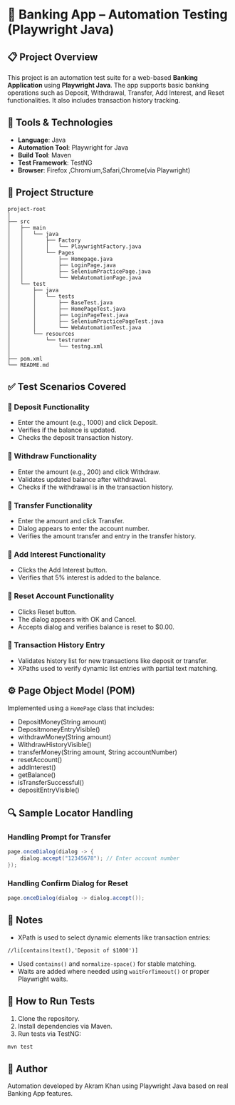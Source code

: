 # 🏦 Banking App – Automation Testing (Playwright Java)

## 📋 Project Overview

This project is an automation test suite for a web-based **Banking Application** using **Playwright Java**. The app supports basic banking operations such as Deposit, Withdrawal, Transfer, Add Interest, and Reset functionalities. It also includes transaction history tracking.&#x20;

## 🚀 Tools & Technologies

- **Language**: Java
- **Automation Tool**: Playwright for Java
- **Build Tool**: Maven
- **Test Framework**: TestNG
- **Browser**: Firefox ,Chromium,Safari,Chrome(via Playwright)

## 📁 Project Structure

```
project-root
│
├── src
│   ├── main
│   │   └── java
│   │       ├── Factory
│   │       │   └── PlaywrightFactory.java
│   │       └── Pages
│   │           ├── Homepage.java
│   │           ├── LoginPage.java
│   │           ├── SeleniumPracticePage.java
│   │           └── WebAutomationPage.java
│   └── test
│       ├── java
│       │   └── tests
│       │       ├── BaseTest.java
│       │       ├── HomePageTest.java
│       │       ├── LoginPageTest.java
│       │       ├── SeleniumPracticePageTest.java
│       │       └── WebAutomationTest.java
│       └── resources
│           └── testrunner
│               └── testng.xml
│
├── pom.xml
└── README.md
```

## ✅ Test Scenarios Covered

### 🔹 Deposit Functionality

- Enter the amount (e.g., 1000) and click Deposit.
- Verifies if the balance is updated.
- Checks the deposit transaction history.

### 🔹 Withdraw Functionality

- Enter the amount (e.g., 200) and click Withdraw.
- Validates updated balance after withdrawal.
- Checks if the withdrawal is in the transaction history.

### 🔹 Transfer Functionality

- Enter the amount and click Transfer.
- Dialog appears to enter the account number.
- Verifies the amount transfer and entry in the transfer history.

### 🔹 Add Interest Functionality

- Clicks the Add Interest button.
- Verifies that 5% interest is added to the balance.

### 🔹 Reset Account Functionality

- Clicks Reset button.
- The dialog appears with OK and Cancel.
- Accepts dialog and verifies balance is reset to \$0.00.

### 🔹 Transaction History Entry

- Validates history list for new transactions like deposit or transfer.
- XPaths used to verify dynamic list entries with partial text matching.

## ⚙️ Page Object Model (POM)

Implemented using a `HomePage` class that includes:

- DepositMoney(String amount)
- DepositmoneyEntryVisible()
- withdrawMoney(String amount)
- WithdrawHistoryVisible()
- transferMoney(String amount, String accountNumber)
- resetAccount()
- addInterest()
- getBalance()
- isTransferSuccessful()
- depositEntryVisible()

## 🔍 Sample Locator Handling

### Handling Prompt for Transfer

```java
page.onceDialog(dialog -> {
    dialog.accept("12345678"); // Enter account number
});
```

### Handling Confirm Dialog for Reset

```java
page.onceDialog(dialog -> dialog.accept());
```

## 📌 Notes

- XPath is used to select dynamic elements like transaction entries:

```xpath
//li[contains(text(),'Deposit of $1000')]
```

- Used `contains()` and `normalize-space()` for stable matching.
- Waits are added where needed using `waitForTimeout()` or proper Playwright waits.

## 📂 How to Run Tests

1. Clone the repository.
2. Install dependencies via Maven.
3. Run tests via TestNG:

```sh
mvn test
```

## 📓 Author

Automation developed by Akram Khan using Playwright Java based on real Banking App features.



